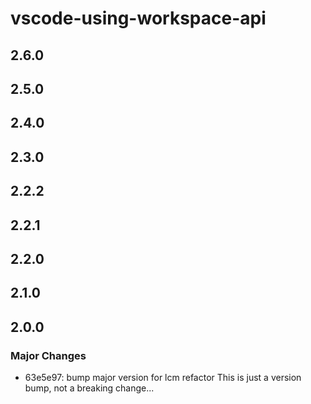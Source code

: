 # vscode-using-workspace-api

## 2.6.0

## 2.5.0

## 2.4.0

## 2.3.0

## 2.2.2

## 2.2.1

## 2.2.0

## 2.1.0

## 2.0.0

### Major Changes

- 63e5e97: bump major version for lcm refactor
  This is just a version bump, not a breaking change...
